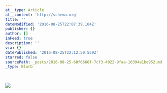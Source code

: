 ```yaml
---
at__type: Article
at__context: 'http://schema.org'
title: ''
dateModified: '2016-08-25T22:07:39.104Z'
publisher: {}
author: []
inFeed: true
description: ''
via: {}
datePublished: '2016-08-25T22:12:50.559Z'
starred: false
sourcePath: _posts/2016-08-25-68f6666f-7cf3-4022-9faa-16394a1be952.md
_type: Blurb

---
```

![](https://the-grid-user-content.s3-us-west-2.amazonaws.com/bfee73e5-29a2-4bd9-b3f9-cb9131501e39.jpg)